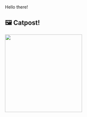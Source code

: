 Hello there!



## 🖼️ Catpost!

<sub>
    <img src="https://cdn2.thecatapi.com/images/O6I1nGBp6.jpg" height="256">
</sub>

